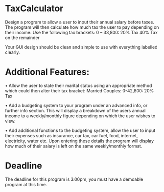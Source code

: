 # TaxCalculator

Design a program to allow a user to input their annual salary before taxes. The program will then calculate how much tax the user to pay depending on their income. Use the following tax brackets:
0 – 33,800: 20% Tax
40% Tax on the remainder

Your GUI design should be clean and simple to use with everything labelled clearly.

# Additional Features:

• Allow the user to state their marital status using an appropriate method which could then alter their tax bracket:
Married Couples: 0-42,800: 20% Tax

• Add a budgeting system to your program under an advanced info, or further info section. This will display a breakdown of the users annual income to a weekly/monthly figure depending on which the user wishes to view.

• Add additional functions to the budgeting system, allow the user to input their expenses such as insurance, car tax, car fuel, food, internet, electricity, water etc. Upon entering these details the program will display how much of their salary is left on the same weekly/monthly format.

# Deadline

The deadline for this program is 3.00pm, you must have a demoable program at this time.

